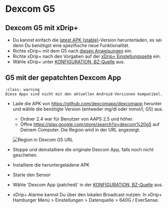 # Dexcom G5

## Dexcom G5 mit xDrip+

-   Du kannst einfach die [latest APK (stable)](https://xdrip-plus-updates.appspot.com/stable/xdrip-plus-latest.apk)-Version herunterladen, es sei denn Du benötigst eine spezifische neue Funktionalität.
-   Richte xDrip+ mit dem G5 nach [diesen Anweisungen](https://navid200.github.io/xDrip/docs/G5-Recommended-Settings.html) ein.
-   Richte xDrip+ nach den Vorgaben auf der [xDrip+ Einstellungsseite](../CompatibleCgms/xDrip.md) ein.
-   Wähle xDrip+ unter [KONFIGURATION, BZ-Quelle](#Config-Builder-bg-source) aus.

## G5 mit der gepatchten Dexcom App

```{admonition} Legacy apps
:class: warning
Diese Apps sind nicht mit den aktuellen Android-Versionen kompatibel.  
```

-   Lade die APK von <https://github.com/dexcomapp/dexcomapp> herunter und wähle die benötigte Version (entweder mg/dl oder mmol/l, G5) aus.

    -   Ordner 2.4 war für Benutzer von AAPS 2.5 und höher.
    -   Öffne <https://play.google.com/store/search?q=dexcom%20g5> auf Deinem Computer. Die Region wird in der URL angezeigt.

    ![Region in Dexcom G5 URL](../images/DexcomG5regionURL.PNG)

-   Stoppe und deinstalliere die originale Dexcom App, falls noch nicht geschehen.

-   Installiere die heruntergeladene APK

-   Starte den Sensor

- Wähle 'Dexcom App (patched)' in der [KONFIGURATION, BZ-Quelle](#Config-Builder-bg-source) aus.

-   xDrip+ Alarme kannst Du über den lokalen Broadcast nutzen: In xDrip+ Hamburger Menü > Einstellungen > Datenquelle > 640G / EverSense.
